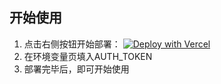 ## 开始使用

1. 点击右侧按钮开始部署：
   [![Deploy with Vercel](https://vercel.com/button)](https://vercel.com/new/clone?repository-url=https%3a%2f%2fgithub.com%2fSMNETSTUDIO%2fInstantSeek2Api&project-name=instantseek2api&repository-name=instantseek2api)
2. 在环境变量页填入AUTH_TOKEN
3. 部署完毕后，即可开始使用
